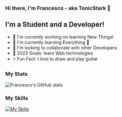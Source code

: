 ### Hi there, I'm Francesco - aka TonicStark 👋

## I'm a Student and a Developer!
- 🔭 I'm currently working on learning New Things!
- 🌱 I'm currently learning Everything 🤣
- 🤝 I'm looking to collaborate with other Developers
- 🥅 2023 Goals: learn Web technologies
- ⚡ Fun Fact: I love to draw and play guitar

### My Stats
![Francesco's GitHub stats](https://github-readme-stats.vercel.app/api?username=tonicstark&show_icons=true&theme=tokyonight)

### My Skills
[![My Skills](https://skillicons.dev/icons?i=py,vscode,git,github,sqlite)](https://skillicons.dev)